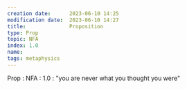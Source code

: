 ```yaml
---
creation date:		2023-06-10 14:25
modification date:	2023-06-10 14:27
title: 				Proposition
type: Prop
topic: NFA
index: 1.0
name:
tags: metaphysics
---
```

Prop : NFA : 1.0 : "you are never what you thought you were"